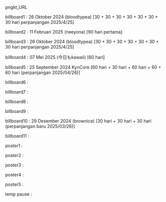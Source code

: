 pngkt_URL


billboard1 : 26 Oktober 2024 (bloodtypea) [30 + 30 + 30 + 30 + 30 + 30 + 30 hari perpanjangan 2025/4/25]

billboard2 : 11 Februari 2025 (neeyona) [90 hari pertama]

billboard3 : 26 Oktober 2024 (bloodtypea) [30 + 30 + 30 + 30 + 30 + 30 + 30 hari perpanjangan 2025/4/25]

billboard4 :  07 Mei 2025 (今日もkawaii) [60 hari]

billboard5 : 25 September 2024 KynCore [60 hari + 30 hari + 60 hari + 60 + 60 hari (perpanjangan 2025/04/26)]

billboard6 : 

billboard7 : 

billboard8 : 

billboard9 : 

billboard10 : 29 Desember 2024 (brownice) [30 hari + 30 hari + 30 hari (perpanjangan baru 2025/03/26)] 

billboard11 : 

poster1 :

poster2 :

poster3 : 

poster4 :

poster5 : 

temp pause : 
